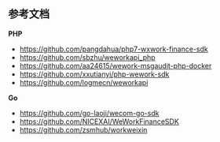 ## 参考文档
**PHP**
- https://github.com/pangdahua/php7-wxwork-finance-sdk
- https://github.com/sbzhu/weworkapi_php
- https://github.com/aa24615/wework-msgaudit-php-docker
- https://github.com/xxutianyi/php-wework-sdk
- https://github.com/logmecn/weworkapi

**Go**
- https://github.com/go-laoji/wecom-go-sdk
- https://github.com/NICEXAI/WeWorkFinanceSDK
- https://github.com/zsmhub/workweixin